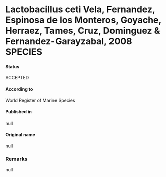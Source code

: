 Lactobacillus ceti Vela, Fernandez, Espinosa de los Monteros, Goyache, Herraez, Tames, Cruz, Dominguez & Fernandez-Garayzabal, 2008 SPECIES
=======

#### Status
ACCEPTED

#### According to
World Register of Marine Species

#### Published in
null

#### Original name
null

### Remarks
null